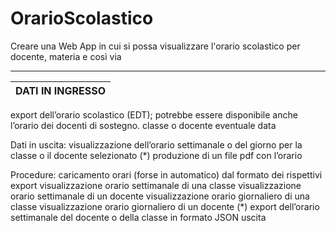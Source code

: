 # OrarioScolastico
Creare una Web App in cui si possa visualizzare l'orario scolastico per docente, materia e così via

_________________________________________________________________________________________________________________________________________________________________________
|        DATI IN INGRESSO        |
|--------------------------------|
export dell’orario scolastico (EDT); potrebbe essere disponibile anche l’orario dei docenti di sostegno.
classe o docente
eventuale data 

Dati in uscita:
visualizzazione dell’orario settimanale o del giorno per la classe o il docente selezionato
(*) produzione di un file pdf con l’orario

Procedure:
caricamento orari (forse in automatico) dal formato dei rispettivi export
visualizzazione orario settimanale di una classe
visualizzazione orario settimanale di un docente
visualizzazione orario giornaliero di una classe
visualizzazione orario giornaliero di un docente
(*) export dell’orario settimanale del docente o della classe in formato JSON
uscita
